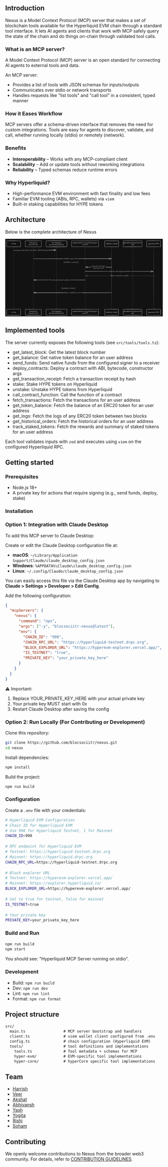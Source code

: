 ## Introduction

Nexus is a Model Context Protocol (MCP) server that makes a set of blockchain tools available for the Hyperliquid EVM chain through a standard tool interface. It lets AI agents and clients that work with MCP safely query the state of the chain and do things on-chain through validated tool calls.

### What is an MCP server?

A Model Context Protocol (MCP) server is an open standard for connecting AI agents to external tools and data.

An MCP server:

- Provides a list of tools with JSON schemas for inputs/outputs
- Communicates over stdio or network transports
- Handles requests like "list tools" and "call tool" in a consistent, typed manner

### How it Eases Workflow

MCP servers offer a schema-driven interface that removes the need for custom integrations. Tools are easy for agents to discover, validate, and call, whether running locally (stdio) or remotely (network).

### Benefits

- **Interoperability** – Works with any MCP-compliant client
- **Scalability** – Add or update tools without reworking integrations
- **Reliability** – Typed schemas reduce runtime errors

### Why Hyperliquid?

- High-performance EVM environment with fast finality and low fees
- Familiar EVM tooling (ABIs, RPC, wallets) via `viem`
- Built-in staking capabilities for HYPE tokens

## Architecture

Below is the complete architecture of Nexus

![Architecture](images/architecture.png)

## Implemented tools

The server currently exposes the following tools (see `src/tools/tools.ts`):

- get_latest_block: Get the latest block number
- get_balance: Get native token balance for an user address
- send_funds: Send native funds from the configured signer to a receiver
- deploy_contracts: Deploy a contract with ABI, bytecode, constructor args
- get_transaction_receipt: Fetch a transaction receipt by hash
- stake: Stake HYPE tokens on Hyperliquid
- unstake: Unstake HYPE tokens from Hyperliquid
- call_contract_function: Call the function of a contract
- fetch_transactions: Fetch the transactions for an user address
- get_token_balance: Fetch the balance of an ERC20 token for an user address
- get_logs: Fetch the logs of any ERC20 token between two blocks
- get_historical_orders: Fetch the historical orders for an user address
- track_staked_tokens: Fetch the rewards and summary of staked tokens for an user address

Each tool validates inputs with `zod` and executes using `viem` on the configured Hyperliquid RPC.

## Getting started

### Prerequisites

- Node.js 18+
- A private key for actions that require signing (e.g., send funds, deploy, stake)

### Installation

### Option 1: Integration with Claude Desktop

To add this MCP server to Claude Desktop:

Create or edit the Claude Desktop configuration file at:

- **macOS**: `~/Library/Application Support/Claude/claude_desktop_config.json`
- **Windows**: `%APPDATA%\Claude\claude_desktop_config.json`
- **Linux**: `~/.config/Claude/claude_desktop_config.json`

You can easily access this file via the Claude Desktop app by navigating to **Claude > Settings > Developer > Edit Config**.

Add the following configuration:

```json
{
  "mcpServers": {
    "nexus": {
      "command": "npx",
      "args": ["-y", "blocsociitr-nexus@latest"],
      "env": {
        "CHAIN_ID": "998",
        "CHAIN_RPC_URL": "https://hyperliquid-testnet.drpc.org",
        "BLOCK_EXPLORER_URL": "https://hyperevm-explorer.vercel.app/",
        "IS_TESTNET": "true",
        "PRIVATE_KEY": "your_private_key_here"
      }
    }
  }
}
```

⚠️ Important:

1.  Replace YOUR_PRIVATE_KEY_HERE with your actual private key
2.  Your private key MUST start with 0x
3.  Restart Claude Desktop after saving the config

### Option 2: Run Locally (For Contributing or Development)

Clone this repository:

```bash
git clone https://github.com/blocsociitr/nexus.git
cd nexus
```

Install dependencies:

```bash
npm install
```

Build the project:

```bash
npm run build
```

### Configuration

Create a `.env` file with your credentials:

```bash
# Hyperliquid EVM Configuration
# Chain ID for Hyperliquid EVM
# Use 998 for Hyperliquid Testnet, 1 for Mainnet
CHAIN_ID=998

# RPC endpoint for Hyperliquid EVM
# Testnet: https://hyperliquid-testnet.drpc.org
# Mainnet: https://hyperliquid.drpc.org
CHAIN_RPC_URL=https://hyperliquid-testnet.drpc.org

# Block explorer URL
# Testnet: https://hyperevm-explorer.vercel.app/
# Mainnet: https://explorer.hyperliquid.io/
BLOCK_EXPLORER_URL=https://hyperevm-explorer.vercel.app/

# Set to true for testnet, false for mainnet
IS_TESTNET=true

# Your private key
PRIVATE_KEY=your_private_key_here
```

### Build and Run

```bash
npm run build
npm start
```

You should see: "Hyperliquid MCP Server running on stdio".

### Development

- Build: `npm run build`
- Dev: `npm run dev`
- Lint: `npm run lint`
- Format: `npm run format`

## Project structure

```
src/
  main.ts                 # MCP server bootstrap and handlers
  client.ts               # viem wallet client configured from .env
  config.ts               # chain configuration (Hyperliquid EVM)
  tools/                  # tool definitions and implementations
    tools.ts              # Tool metadata + schemas for MCP
    hyper-evm/            # EVM-specific tool implementations
    hyper-core/           # hyperCore specific tool implementations
```

## Team

- [Harrish](https://github.com/Haxry)
- [Veer](https://github.com/VeerChaurasia)
- [Akshat](https://github.com/dev-n-dough)
- [Abhivansh](https://github.com/akronim26)
- [Yash](https://github.com/YASH-ai-bit)
- [Yogita](https://github.com/yogitagoel)
- [Rishi](https://github.com/rishi-tal-12)
- [Soham](https://github.com/0xr10t)

## Contributing

We openly welcome contributions to Nexus from the broader web3 community. For details, refer to [CONTRIBUTION GUIDELINES](CONTRIBUTING.md).
